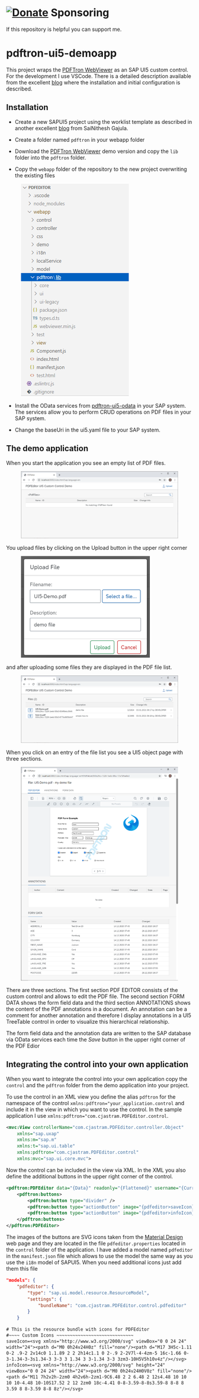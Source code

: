 # [![Donate](https://img.shields.io/badge/Donate-PayPal-green.svg)](https://www.paypal.com/donate?hosted_button_id=PQEU9WA7FUKVN) Sponsoring

If this repository is helpful you can support me.

# pdftron-ui5-demoapp

This project wraps the [PDFTron WebViewer](https://www.pdftron.com/webviewer) as an SAP UI5 custom control. For the development I use VSCode. There is a detailed description available from the excellent [blog](https://blogs.sap.com/2020/06/28/installing-visual-studio-code-and-configuring-sap-extensions-in-visual-studio-code) where the installation and initial configuration is described.

## Installation

- Create a new SAPUI5 project using the worklist template as described in another excellent [blog](https://blogs.sap.com/2020/07/18/develop-sap-ui5-apps-using-visual-studio-code) from SaiNithesh Gajula.

- Create a folder named `pdftron` in your webapp folder

- Download the [PDFTron WebViewer](https://www.pdftron.com/downloads/WebViewer.zip) demo version and copy the `lib` folder into the `pdftron` folder.

- Copy the `webapp` folder of the repository to the new project overwriting the existing files

<figure>
  <img src="./images/1.png"   />
</figure>

- Install the OData services from [pdftron-ui5-odata](https://github.com/cordjastram/pdftron-ui5-odata) in your SAP system. The services allow you to perform CRUD operations on PDF files in your SAP system.

- Change the baseUri in the ui5.yaml file to your SAP system.

## The demo application

When you start the application you see an empty list of PDF files.

<figure>
  <img src="./images/2.png"/>
</figure>

You upload files by clicking on the Upload button in the upper right corner

<figure>
  <img src="./images/3.png"   />
</figure>

and after uploading some files they are displayed in the PDF file list.

<figure>
  <img src="./images/4.png"   />
</figure>

When you click on an entry of the file list you see a UI5 object page with three sections.

<figure>
  <img src="./images/5.png" />
</figure>

There are three sections. The first section PDF EDITOR consists of the custom control and allows to edit the PDF file. The second section FORM DATA shows the form field data and the third section ANNOTATIONS shows the content of the PDF annotations in a document. An annotation can be a comment for another annotation and therefore I display annotations in a UI5 TreeTable control in order to visualize this hierarchical relationship.

The form field data and the annotation data are written to the SAP database via OData services each time the _Save_ button in the upper right corner of the PDF Edior

## Integrating the control into your own application

When you want to integrate the control into your own application copy the `control` and the `pdftron` folder from the demo application into your project.

To use the control in an XML view you define the alias `pdftron` for the namespace of the control `xmlns:pdftron="your_application.control` and include it in the view in which you want to use the control. In the sample application I use `xmlns:pdftron="com.cjastram.PDFEditor.control`.

```XML
<mvc:View controllerName="com.cjastram.PDFEditor.controller.Object"
	xmlns="sap.uxap"
	xmlns:m="sap.m"
	xmlns:t="sap.ui.table"
	xmlns:pdftron="com.cjastram.PDFEditor.control"
	xmlns:mvc="sap.ui.core.mvc">
```
Now the control can be included in the view via XML. In the XML you also define the additional buttons in the upper right corner of the control. 

```XML
<pdftron:PDFEditor data="{Data}" readonly="{Flattened}" username="{CurrentEditor}" height="70vh" id="pdfEditorId" press="onPdfEditorButtonPress">
	<pdftron:buttons>
		<pdftron:button type="divider" />
		<pdftron:button type="actionButton" image="{pdfeditor>saveIcon}" title="{i18n>save}" name="btnSave" />
		<pdftron:button type="actionButton" image="{pdfeditor>infoIcon}" title="{i18n>info}" name="btnInfo" />
	</pdftron:buttons>
</pdftron:PDFEditor>
```

The images of the buttons are SVG icons taken from the [Material Design](https://material.io/resources/icons) web page and they are located in the file `pdfeditor.properties` located in the `control` folder of the application. I have added a model named `pdfeditor` in the `manifest.json` file which allows to use the model the same way as you use the `i18n` model of SAPUI5. When you need additional icons just add them this file

```Json
"models": {
	"pdfeditor": {
		"type": "sap.ui.model.resource.ResourceModel",
		"settings": {
			"bundleName": "com.cjastram.PDFEditor.control.pdfeditor"
		}
	}
```
```Text
# This is the resource bundle with icons for PDFEditor
#~~~~ Custom Icons ~~~~~~~~~~~~~~~~~~~~~~~~~~~~~
saveIcon=<svg xmlns="http://www.w3.org/2000/svg" viewBox="0 0 24 24" width="24"><path d="M0 0h24v24H0z" fill="none"/><path d="M17 3H5c-1.11 0-2 .9-2 2v14c0 1.1.89 2 2 2h14c1.1 0 2-.9 2-2V7l-4-4zm-5 16c-1.66 0-3-1.34-3-3s1.34-3 3-3 3 1.34 3 3-1.34 3-3 3zm3-10H5V5h10v4z"/></svg>
infoIcon=<svg xmlns="http://www.w3.org/2000/svg" height="24" viewBox="0 0 24 24" width="24"><path d="M0 0h24v24H0V0z" fill="none"/><path d="M11 7h2v2h-2zm0 4h2v6h-2zm1-9C6.48 2 2 6.48 2 12s4.48 10 10 10 10-4.48 10-10S17.52 2 12 2zm0 18c-4.41 0-8-3.59-8-8s3.59-8 8-8 8 3.59 8 8-3.59 8-8 8z"/></svg>
```
